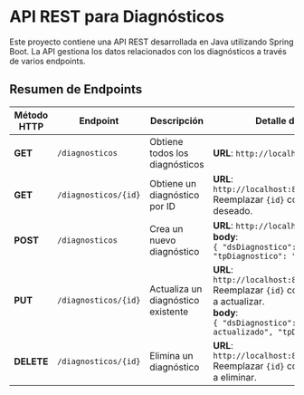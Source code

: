 # API REST para Diagnósticos

Este proyecto contiene una API REST desarrollada en Java utilizando Spring Boot. La API gestiona los datos relacionados con los diagnósticos a través de varios endpoints.

## Resumen de Endpoints
| **Método HTTP** | **Endpoint**                | **Descripción**                                     | **Detalle de la Solicitud**                                                                                                                                                                                  |
|------------------|-----------------------------|-----------------------------------------------------|--------------------------------------------------------------------------------------------------------------------------------------------------------------------------------------------------------------|
| **GET**          | `/diagnosticos`            | Obtiene todos los diagnósticos                      | **URL**: `http://localhost:8080/diagnosticos`                                                                                                                                                                |
| **GET**          | `/diagnosticos/{id}`       | Obtiene un diagnóstico por ID                       | **URL**: `http://localhost:8080/diagnosticos/{id}` <br> Reemplazar `{id}` con el ID del diagnóstico deseado.                                                                                                 |
| **POST**         | `/diagnosticos`            | Crea un nuevo diagnóstico                           | **URL**: `http://localhost:8080/diagnosticos` <br> **body**: <br> `{ "dsDiagnostico": "Diagnostico nuevo", "tpDiagnostico": "1" }`                                                                           |
| **PUT**          | `/diagnosticos/{id}`       | Actualiza un diagnóstico existente                  | **URL**: `http://localhost:8080/diagnosticos/{id}` <br> Reemplazar `{id}` con el ID del diagnóstico a actualizar. <br> **body**: <br> `{ "dsDiagnostico": "Diagnostico actualizado", "tpDiagnostico": "1" }` |
| **DELETE**       | `/diagnosticos/{id}`       | Elimina un diagnóstico                              | **URL**: `http://localhost:8080/diagnosticos/{id}` <br> Reemplazar `{id}` con el ID del diagnóstico a eliminar.                                                                                              |
